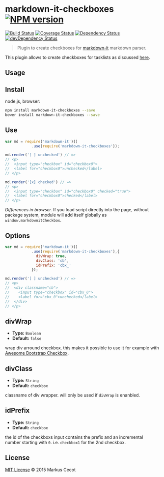 # markdown-it-checkboxes [![NPM version][npm-image]][npm-url]
[![Build Status][travis-image]][travis-url] [![Coverage Status][coveralls-image]][coveralls-url] [![Dependency Status][depstat-image]][depstat-url] [![devDependency Status][devdepstat-image]][devdepstat-url]

> Plugin to create checkboxes for [markdown-it](https://github.com/markdown-it/markdown-it) markdown parser.

This plugin allows to create checkboxes for tasklists as discussed [here](http://talk.commonmark.org/t/task-lists-in-standard-markdown/41).



## Usage

## Install

node.js, browser:

```bash
npm install markdown-it-checkboxes --save
bower install markdown-it-checkboxes --save
```

## Use

```js
var md = require('markdown-it')()
            .use(require('markdown-it-checkboxes'));

md.render('[ ] unchecked') // =>
// <p>
//  <input type="checkbox" id="checkbox0">
//  <label for="checkbox0">unchecked</label>
// </p>

md.render('[x] checked') // =>
// <p>
//  <input type="checkbox" id="checkbox0" checked="true">
//  <label for="checkbox0">checked</label>
// </p>
```

_Differences in browser._ If you load script directly into the page, without
package system, module will add itself globally as `window.markdownitCheckbox`.

## Options

```js
var md = require('markdown-it')()
            .use(require('markdown-it-checkboxes'),{
              divWrap: true,
              divClass: 'cb',
              idPrefix: 'cbx_'
            });

md.render('[ ] unchecked') // =>
// <p>
//  <div classname="cb">
//    <input type="checkbox" id="cbx_0">
//    <label for="cbx_0">unchecked</label>
//  </div>
// </p>
```

## divWrap

* **Type:** `Boolean`
* **Default:** `false`

wrap div arround checkbox. this makes it possible to use it for example with [Awesome Bootstrap Checkbox](https://github.com/flatlogic/awesome-bootstrap-checkbox/).

## divClass

* **Type:** `String`
* **Default:** `checkbox`

classname of div wrapper. will only be used if `divWrap` is enanbled.

## idPrefix

* **Type:** `String`
* **Default:** `checkbox`

the id of the checkboxs input contains the prefix and an incremental number starting with `0`. i.e. `checkbox1` for the 2nd checkbox.


## License

[MIT License](https://github.com/mcecot/markdown-it-checkboxes/blob/master/LICENSE) © 2015 Markus Cecot

[npm-url]: https://npmjs.org/package/markdown-it-checkboxes
[npm-image]: https://img.shields.io/npm/v/markdown-it-checkboxes.svg

[travis-url]: http://travis-ci.org/mcecot/markdown-it-checkboxes
[travis-image]: https://secure.travis-ci.org/mcecot/markdown-it-checkboxes.svg?branch=master

[coveralls-url]: https://coveralls.io/r/mcecot/markdown-it-checkboxes
[coveralls-image]: https://img.shields.io/coveralls/mcecot/markdown-it-checkboxes.svg

[depstat-url]: https://david-dm.org/mcecot/markdown-it-checkboxes
[depstat-image]: https://david-dm.org/mcecot/markdown-it-checkboxes.svg

[devdepstat-url]: https://david-dm.org/mcecot/markdown-it-checkboxes#info=devDependencies
[devdepstat-image]: https://david-dm.org/mcecot/markdown-it-checkboxes/dev-status.svg

